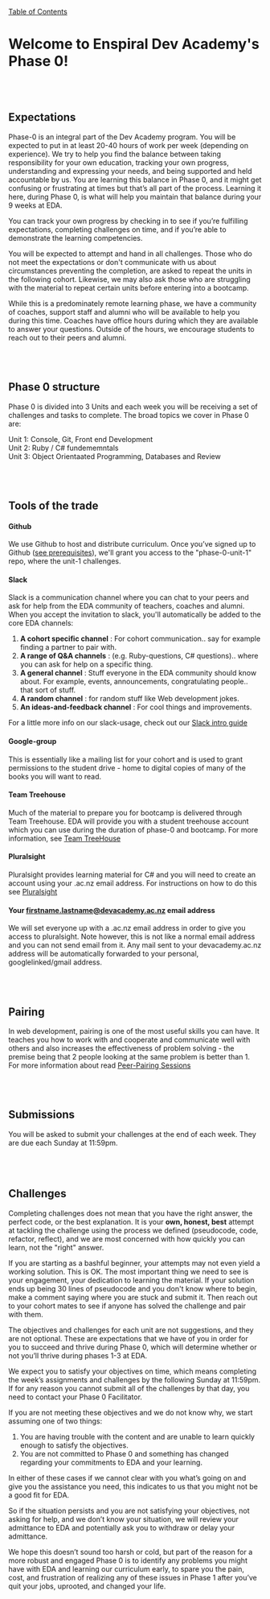 [Table of Contents](readme.md)

# Welcome to Enspiral Dev Academy's Phase 0!

</br>  
</br>  
  
## Expectations
Phase-0 is an integral part of the Dev Academy program. You will be expected to put in at least 20-40 hours of work per week (depending on experience). We try to help you find the balance between taking responsibility for your own education, tracking your own progress, understanding and expressing your needs, and being supported and held accountable by us. You are learning this balance in Phase 0, and it might get confusing or frustrating at times but that’s all part of the process. Learning it here, during Phase 0, is what will help you maintain that balance during your 9 weeks at EDA.

You can track your own progress by checking in to see if you’re fulfilling expectations, completing challenges on time, and if you’re able to demonstrate the learning competencies. 

You will be expected to attempt and hand in all challenges. Those who do not meet the expectations or don't communicate with us about circumstances preventing the completion, are asked to repeat the units in the following cohort. 
Likewise, we may also ask those who are struggling with the material to repeat certain units before entering into a bootcamp. 

While this is a predominately remote learning phase, we have a community of coaches, support staff and alumni who will be available to help you during this time. Coaches have office hours during which they are available to answer your questions. Outside of the hours, we encourage students to reach out to their peers and alumni. 

</br>  
</br>  
  

  
## Phase 0 structure 
Phase 0 is divided into 3 Units and each week you will be receiving a set of challenges and tasks to complete. The broad topics we cover in Phase 0 are:

Unit 1: Console, Git, Front end Development  
Unit 2: Ruby / C# fundememntals  
Unit 3: Object Orientaated Programming, Databases and Review  

</br>  
</br>  
  


## Tools of the trade
#### Github
We use Github to host and distribute curriculum. Once you’ve signed up to Github ([see prerequisites](phase-0-prerequisites.md)), we'll grant you access to the "phase-0-unit-1" repo, where the unit-1 challenges.  
  
#### Slack 
Slack is a communication channel where you can chat to your peers and ask for help from the EDA community of teachers, coaches and alumni. When you accept the invitation to slack, you'll automatically be added to the core EDA channels:

1. **A cohort specific channel** : For cohort communication.. say for example finding a partner to pair with.
2. **A range of Q&A channels** : (e.g. Ruby-questions, C# questions).. where you can ask for help on a specific thing. 
3. **A general channel** : Stuff everyone in the EDA community should know about. For example, events, announcements, congratulating people.. that sort of stuff.
4. **A random channel** : for random stuff like Web development jokes.
5. **An ideas-and-feedback channel** : For cool things and improvements.  

For a little more info on our slack-usage, check out our [Slack intro guide](slack.md)

#### Google-group 
This is essentially like a mailing list for your cohort and is used to grant permissions to the student drive - home to digital copies of many of the books you will want to read.

#### Team Treehouse 
Much of the material to prepare you for bootcamp is delivered through Team Treehouse. EDA will provide you with a student treehouse account which you can use during the duration of phase-0 and bootcamp. For more information, see [Team TreeHouse](treehouse.md)

#### Pluralsight 
Pluralsight provides learning material for C# and you will need to create an account using your .ac.nz email address. For instructions on how to do this see [Pluralsight](pluralsight.md)

#### Your firstname.lastname@devacademy.ac.nz email address 
We will set everyone up with a .ac.nz email address in order to give you access to pluralsight. Note however, this is not like a normal email address and you can not send email from it. Any mail sent to your devacademy.ac.nz address will be automatically forwarded to your personal, googlelinked/gmail address. 

</br>  
</br>  
  

## Pairing 
In web development, pairing is one of the most useful skills you can have. It teaches you how to work with and cooperate and communicate well with others and also increases the effectiveness of problem solving - the premise being that 2 people looking at the same problem is better than 1. For more information about read [Peer-Pairing Sessions](peer-pairing-sessions.md)

</br>  
</br>  

## Submissions  
You will be asked to submit your challenges at the end of each week. They are due each Sunday at 11:59pm.  
</br>  
</br>  

## Challenges 
Completing challenges does not mean that you have the right answer, the perfect code, or the best explanation.  It is your **own, honest, best** attempt at tackling the challenge using the process we defined (pseudocode, code, refactor, reflect), and we are most concerned with how quickly you can learn, not the "right" answer.

If you are starting as a bashful beginner, your attempts may not even yield a working solution.  This is OK.  The most important thing we need to see is your engagement, your dedication to learning the material.  If your solution ends up being 30 lines of pseudocode and you don't know where to begin, make a comment saying where you are stuck and submit it.  Then reach out to your cohort mates to see if anyone has solved the challenge and pair with them.
  
The objectives and challenges for each unit are not suggestions, and they are not optional.  These are expectations that we have of you in order for you to succeed and thrive during Phase 0, which will determine whether or not you’ll thrive during phases 1-3 at EDA.

We expect you to satisfy your objectives on time, which means completing the week’s assignments and challenges by the following Sunday at 11:59pm.  If for any reason you cannot submit all of the challenges by that day, you need to contact your Phase 0 Facilitator.

If you are not meeting these objectives and we do not know why, we start assuming one of two things:

1. You are having trouble with the content and are unable to learn quickly enough to satisfy the objectives.
2. You are not committed to Phase 0 and something has changed regarding your commitments to EDA and your learning.

In either of these cases if we cannot clear with you what’s going on and give you the assistance you need, this indicates to us that you might not be a good fit for EDA.

So if the situation persists and you are not satisfying your objectives, not asking for help, and we don’t know your situation, we will review your admittance to EDA and potentially ask you to withdraw or delay your admittance.

We hope this doesn’t sound too harsh or cold, but part of the reason for a more robust and engaged Phase 0 is to identify any problems you might have with EDA and learning our curriculum early, to spare you the pain, cost, and frustration of realizing any of these issues in Phase 1 after you’ve quit your jobs, uprooted, and changed your life.

